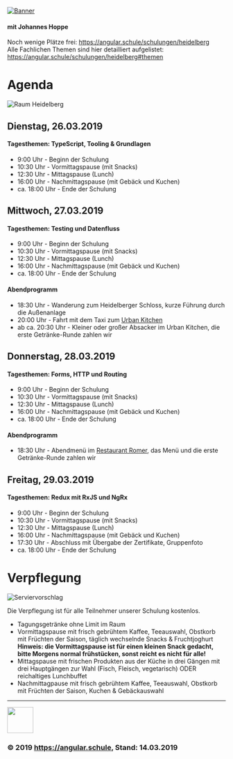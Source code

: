 [![Banner](http://assets.angular.schule/logo-angular-schulung-heidelberg-2019-03.png)](https://angular.schule/schulungen/heidelberg)

#### **mit Johannes Hoppe**

Noch wenige Plätze frei: https://angular.schule/schulungen/heidelberg   
Alle Fachlichen Themen sind hier detailliert aufgelistet: https://angular.schule/schulungen/heidelberg#themen


# Agenda

![Raum Heidelberg](http://assets.angular.schule/raum-heidelberg-schmal.jpg)

## Dienstag, 26.03.2019
#### Tagesthemen: TypeScript, Tooling & Grundlagen

* 9:00 Uhr - Beginn der Schulung  
* 10:30 Uhr - Vormittagspause (mit Snacks)   
* 12:30 Uhr - Mittagspause (Lunch)  
* 16:00 Uhr - Nachmittagspause (mit Gebäck und Kuchen)  
* ca. 18:00 Uhr - Ende der Schulung   


## Mittwoch, 27.03.2019
#### Tagesthemen: Testing und Datenfluss

* 9:00 Uhr - Beginn der Schulung  
* 10:30 Uhr - Vormittagspause (mit Snacks)  
* 12:30 Uhr - Mittagspause (Lunch)  
* 16:00 Uhr - Nachmittagspause (mit Gebäck und Kuchen)  
* ca. 18:00 Uhr - Ende der Schulung  

#### Abendprogramm

* 18:30 Uhr - Wanderung zum Heidelberger Schloss, kurze Führung durch die Außenanlage
* 20:00 Uhr - Fahrt mit dem Taxi zum [Urban Kitchen](https://urban-kitchen-heidelberg.de/)
* ab ca. 20:30 Uhr - Kleiner oder großer Absacker im Urban Kitchen, die erste Getränke-Runde zahlen wir


## Donnerstag, 28.03.2019
#### Tagesthemen: Forms, HTTP und Routing

* 9:00 Uhr - Beginn der Schulung  
* 10:30 Uhr - Vormittagspause (mit Snacks)  
* 12:30 Uhr - Mittagspause (Lunch)  
* 16:00 Uhr - Nachmittagspause (mit Gebäck und Kuchen)  
* ca. 18:00 Uhr - Ende der Schulung  

#### Abendprogramm

* 18:30 Uhr - Abendmenü im [Restaurant Romer](https://www.arthotel.de/restaurants/romer-restaurant/), das Menü und die erste Getränke-Runde zahlen wir


## Freitag, 29.03.2019
#### Tagesthemen: Redux mit RxJS und NgRx

* 9:00 Uhr - Beginn der Schulung  
* 10:30 Uhr - Vormittagspause (mit Snacks)  
* 12:30 Uhr - Mittagspause (Lunch)  
* 16:00 Uhr - Nachmittagspause (mit Gebäck und Kuchen)  
* 17:30 Uhr - Abschluss mit Übergabe der Zertifikate, Gruppenfoto
* ca. 18:00 Uhr - Ende der Schulung  


# Verpflegung

![Serviervorschlag](http://assets.angular.schule/menu.jpg)

Die Verpflegung ist für alle Teilnehmer unserer Schulung kostenlos.

* Tagungsgetränke ohne Limit im Raum
* Vormittagspause mit frisch gebrühtem Kaffee, Teeauswahl, Obstkorb mit Früchten der Saison, täglich wechselnde Snacks & Fruchtjoghurt  
  __Hinweis: die Vormittagspause ist für einen kleinen Snack gedacht, bitte Morgens normal frühstücken, sonst reicht es nicht für alle!__
* Mittagspause mit frischen Produkten aus der Küche in drei Gängen mit drei Hauptgängen zur Wahl (Fisch, Fleisch, vegetarisch) ODER reichaltiges Lunchbuffet
* Nachmittagpause mit frisch gebrühtem Kaffee, Teeauswahl, Obstkorb mit Früchten der Saison, Kuchen & Gebäckauswahl


<hr>

<img src="http://assets.angular.schule/logo-angular-schule.png" height="60">

### &copy; 2019 https://angular.schule, Stand: 14.03.2019

